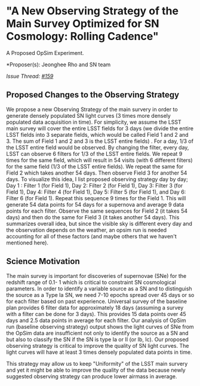 # "A New Observing Strategy of the Main Survey Optimized for SN Cosmology: Rolling Cadence"

A Proposed OpSim Experiment.

*Proposer(s): Jeonghee Rho and SN team

*Issue Thread: [#159](https://github.com/LSSTScienceCollaborations/ObservingStrategy/issues/159)*


## Proposed Changes to the Observing Strategy

We propose a new Observing Strategy of the main survery in order to generate densely populated SN light curves (3 times more densely populated data acquisition in time). 
For simplicity, we assume the LSST main survey will cover the entire LSST fields for 3 days (we divide the entire LSST fields into 3 separate fields, which would be called Field 1 and 2 and 3. The sum of Field 1 and 2 and 3 is the LSST entire fields) . For a day, 1/3 of the LSST entire field would be observed. By changing the filter, every day, LSST can observe 6 filters for 1/3 of the LSST entire fields. We repeat 9 times for the same field, which will result in 54 visits (with 6 different filters) for the same field (1/3 of the LSST entire fields). We repeat the same for Field 2 which takes another 54 days. Then observe Field 3 for another 54 days.
To visualize this idea, I list proposed observing strategy day by day;
Day 1 : Filter 1 (for Field 1), 
Day 2:  Filter 2 (for Field 1),
Day 3:  Filter 3 (for Field 1), 
Day 4:  Filter 4 (for Field 1), 
Day 5:  Filter 5 (for Field 1), and
Day 6:  Filter 6 (for Field 1).
Repeat this sequence 9 times for the Field 1. This will generate 54 data points for 54 days for a supernova and
average 9 data points for each filter. 
Observe the same sequences for Field 2 (it takes 54 days) and then do the same for Field 3 (it takes another 54 days).
This summarizes overall idea, but since the visible sky is different every day and the observation depends on the weather, an opsim run is needed accounting for all of these factors (and maybe others that we haven't mentioned here).


## Science Motivation
The main survey is important for discoveries of supernovae (SNe) for the redshift range of 0.1- 1 which is critical to constraint 
SN cosmological parameters. In order to identify a variable source as a SN and to distinguish the source as a Type Ia SN,
we need 7-10 epochs spread over 45 days or so for each filter based on past experience. Universal survey of the baseline plan provides 6 filter data for approximately 18 days (assuming a survey with a filter can be done for 3 days).  This provides
15 data points over 45 days and 2.5 data points in average for each filter. Our analysis of OpSim run (baseline observing strategy) output shows the light curves of SNe from the OpSim data are insufficient not only to identify the source as a SN and but also to classify the SN if the SN is type Ia or II (or Ib, Ic). Our proposed observing strategy is critical
to improve the quality of SN light curves. The light curves will have at least 3 times densely populated data points in time. 

This strategy may allow us to keep "Uniformity" of the LSST main survery and yet it might be able to improve the quality of the data because newly suggested observing strategy can produce lower airmass in average. 
